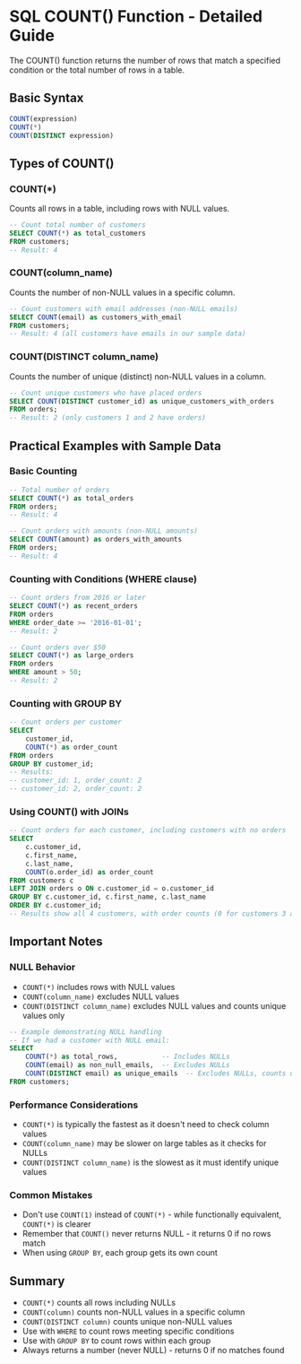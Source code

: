 # SQL COUNT() Function - Detailed Guide

The COUNT() function returns the number of rows that match a specified condition or the total number of rows in a table.

## Basic Syntax

```sql
COUNT(expression)
COUNT(*)
COUNT(DISTINCT expression)
```

## Types of COUNT()

### COUNT(\*)

Counts all rows in a table, including rows with NULL values.

```sql
-- Count total number of customers
SELECT COUNT(*) as total_customers
FROM customers;
-- Result: 4
```

### COUNT(column_name)

Counts the number of non-NULL values in a specific column.

```sql
-- Count customers with email addresses (non-NULL emails)
SELECT COUNT(email) as customers_with_email
FROM customers;
-- Result: 4 (all customers have emails in our sample data)
```

### COUNT(DISTINCT column_name)

Counts the number of unique (distinct) non-NULL values in a column.

```sql
-- Count unique customers who have placed orders
SELECT COUNT(DISTINCT customer_id) as unique_customers_with_orders
FROM orders;
-- Result: 2 (only customers 1 and 2 have orders)
```

## Practical Examples with Sample Data

### Basic Counting

```sql
-- Total number of orders
SELECT COUNT(*) as total_orders
FROM orders;
-- Result: 4

-- Count orders with amounts (non-NULL amounts)
SELECT COUNT(amount) as orders_with_amounts
FROM orders;
-- Result: 4
```

### Counting with Conditions (WHERE clause)

```sql
-- Count orders from 2016 or later
SELECT COUNT(*) as recent_orders
FROM orders
WHERE order_date >= '2016-01-01';
-- Result: 2

-- Count orders over $50
SELECT COUNT(*) as large_orders
FROM orders
WHERE amount > 50;
-- Result: 2
```

### Counting with GROUP BY

```sql
-- Count orders per customer
SELECT
    customer_id,
    COUNT(*) as order_count
FROM orders
GROUP BY customer_id;
-- Results:
-- customer_id: 1, order_count: 2
-- customer_id: 2, order_count: 2
```

### Using COUNT() with JOINs

```sql
-- Count orders for each customer, including customers with no orders
SELECT
    c.customer_id,
    c.first_name,
    c.last_name,
    COUNT(o.order_id) as order_count
FROM customers c
LEFT JOIN orders o ON c.customer_id = o.customer_id
GROUP BY c.customer_id, c.first_name, c.last_name
ORDER BY c.customer_id;
-- Results show all 4 customers, with order counts (0 for customers 3 and 4)
```

## Important Notes

### NULL Behavior

- `COUNT(*)` includes rows with NULL values
- `COUNT(column_name)` excludes NULL values
- `COUNT(DISTINCT column_name)` excludes NULL values and counts unique values only

```sql
-- Example demonstrating NULL handling
-- If we had a customer with NULL email:
SELECT
    COUNT(*) as total_rows,           -- Includes NULLs
    COUNT(email) as non_null_emails,  -- Excludes NULLs
    COUNT(DISTINCT email) as unique_emails  -- Excludes NULLs, counts unique
FROM customers;
```

### Performance Considerations

- `COUNT(*)` is typically the fastest as it doesn't need to check column values
- `COUNT(column_name)` may be slower on large tables as it checks for NULLs
- `COUNT(DISTINCT column_name)` is the slowest as it must identify unique values

### Common Mistakes

- Don't use `COUNT(1)` instead of `COUNT(*)` - while functionally equivalent, `COUNT(*)` is clearer
- Remember that `COUNT()` never returns NULL - it returns 0 if no rows match
- When using `GROUP BY`, each group gets its own count

## Summary

- `COUNT(*)` counts all rows including NULLs
- `COUNT(column)` counts non-NULL values in a specific column
- `COUNT(DISTINCT column)` counts unique non-NULL values
- Use with `WHERE` to count rows meeting specific conditions
- Use with `GROUP BY` to count rows within each group
- Always returns a number (never NULL) - returns 0 if no matches found
